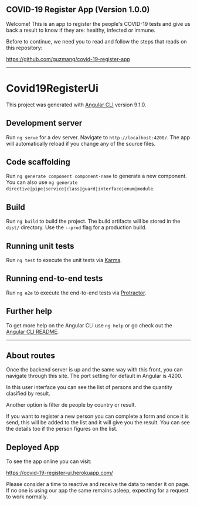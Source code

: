 ## COVID-19 Register App (Version 1.0.0)

Welcome! This is an app to register the people's COVID-19 tests and give us back a result to know if they are: healthy, infected or immune.

Before to continue, we need you to read and follow the steps that reads on this repository:

https://github.com/guzmang/covid-19-register-app

-----------------------------------------------------------------------------------------------------------------------------------------------------------------------

# Covid19RegisterUi

This project was generated with [Angular CLI](https://github.com/angular/angular-cli) version 9.1.0.

## Development server

Run `ng serve` for a dev server. Navigate to `http://localhost:4200/`. The app will automatically reload if you change any of the source files.

## Code scaffolding

Run `ng generate component component-name` to generate a new component. You can also use `ng generate directive|pipe|service|class|guard|interface|enum|module`.

## Build

Run `ng build` to build the project. The build artifacts will be stored in the `dist/` directory. Use the `--prod` flag for a production build.

## Running unit tests

Run `ng test` to execute the unit tests via [Karma](https://karma-runner.github.io).

## Running end-to-end tests

Run `ng e2e` to execute the end-to-end tests via [Protractor](http://www.protractortest.org/).

## Further help

To get more help on the Angular CLI use `ng help` or go check out the [Angular CLI README](https://github.com/angular/angular-cli/blob/master/README.md).

-----------------------------------------------------------------------------------------------------------------------------------------------------------------------

## About routes

Once the backend server is up and the same way with this front, you can navigate through this site. The port setting for default in Angular is 4200.

In this user interface you can see the list of persons and the quantity clasified by result.

Another option is filter de people by country or result.

If you want to register a new person you can complete a form and once it is send, this will be added to the list and it will give you the result. You can see the details too if the person figures on the list.

## Deployed App

To see the app online you can visit:

https://covid-19-register-ui.herokuapp.com/

Please consider a time to reactive and receive the data to render it on page. If no one is using our app the same remains asleep, expecting for a request to work normally.